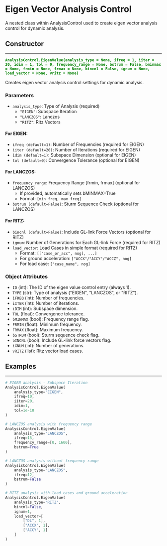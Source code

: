 # Eigen Vector Analysis Control

A nested class within AnalysisControl used to create eigen vector analysis control for dynamic analysis.

## Constructor
---
**<font color="green">`AnalysisControl.EigenValue(analysis_type = None, ifreq = 1, iiter = 20, idim = 1, tol = 0, frequency_range = None, bstrum = False, bminmax = None, frmin = None, frmax = None, bincnl = False, ignum = None, load_vector = None, vritz = None)`</font>**

Creates eigen vector analysis control settings for dynamic analysis.

### Parameters
* `analysis_type`: Type of Analysis (required)
  - `"EIGEN"`: Subspace Iteration
  - `"LANCZOS"`: Lanczos
  - `"RITZ"`: Ritz Vectors

#### For EIGEN:
* `ifreq (default=1)`: Number of Frequencies (required for EIGEN)
* `iiter (default=20)`: Number of Iterations (required for EIGEN)
* `idim (default=1)`: Subspace Dimension (optional for EIGEN)
* `tol (default=0)`: Convergence Tolerance (optional for EIGEN)

#### For LANCZOS:
* `frequency_range`: Frequency Range [frmin, frmax] (optional for LANCZOS)
  - If provided, automatically sets bMINMAX=True
  - Format: `[min_freq, max_freq]`
* `bstrum (default=False)`: Sturm Sequence Check (optional for LANCZOS)

#### For RITZ:
* `bincnl (default=False)`: Include GL-link Force Vectors (optional for RITZ)
* `ignum`: Number of Generations for Each GL-link Force (required for RITZ)
* `load_vector`: Load Cases in simple format (required for RITZ)
  - Format: `[["case_or_acc", nog], ...]`
  - For ground acceleration: `["ACCX"/"ACCY"/"ACCZ", nog]`
  - For load case: `["case_name", nog]`

### Object Attributes
* `ID` (int): The ID of the eigen value control entry (always 1).
* `TYPE` (str): Type of analysis ("EIGEN", "LANCZOS", or "RITZ").
* `iFREQ` (int): Number of frequencies.
* `iITER` (int): Number of iterations.
* `iDIM` (int): Subspace dimension.
* `TOL` (float): Convergence tolerance.
* `bMINMAX` (bool): Frequency range flag.
* `FRMIN` (float): Minimum frequency.
* `FRMAX` (float): Maximum frequency.
* `bSTRUM` (bool): Sturm sequence check flag.
* `bINCNL` (bool): Include GL-link force vectors flag.
* `iGNUM` (int): Number of generations.
* `vRITZ` (list): Ritz vector load cases.

## Examples
---
```py
# EIGEN analysis - Subspace Iteration
AnalysisControl.EigenValue(
    analysis_type="EIGEN",
    ifreq=10,
    iiter=20,
    idim=1,
    tol=1e-10
)

# LANCZOS analysis with frequency range
AnalysisControl.EigenValue(
    analysis_type="LANCZOS",
    ifreq=15,
    frequency_range=[0, 1600],
    bstrum=True
)

# LANCZOS analysis without frequency range
AnalysisControl.EigenValue(
    analysis_type="LANCZOS",
    ifreq=12,
    bstrum=False
)

# RITZ analysis with load cases and ground acceleration
AnalysisControl.EigenValue(
    analysis_type="RITZ",
    bincnl=False,
    ignum=1,
    load_vector=[
        ["DL", 1], 
        ["ACCX", 1],
        ["ACCY", 1]
    ]
)

```